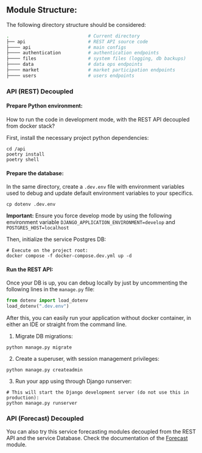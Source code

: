 
## Module Structure:

The following directory structure should be considered:

``` bash
.                             # Current directory
├── api                       # REST API source code
├──── api                     # main configs
├──── authentication          # authentication endpoints
├──── files                   # system files (logging, db backups)
├──── data                    # data ops endpoints
├──── market                  # market participation endpoints
├──── users                   # users endpoints
```

### API (REST) Decoupled

####  Prepare Python environment:
How to run the code in development mode, with the REST API decoupled from docker stack?

First, install the necessary project python dependencies:

```shell
cd /api
poetry install
poetry shell
```

#### Prepare the database:
In the same directory, create a `.dev.env` file with environment variables used to debug and update default environment variables to your specifics.

```shell
cp dotenv .dev.env
```

**Important:** Ensure you force develop mode by using the following environment variable `DJANGO_APPLICATION_ENVIRONMENT=develop` and `POSTGRES_HOST=localhost`

Then, initialize the service Postgres DB:

```shell
# Execute on the project root:
docker compose -f docker-compose.dev.yml up -d
```

#### Run the REST API:

Once your DB is up, you can debug locally by just by uncommenting the following lines in the `manage.py` file: 

```python api/manage.py
from dotenv import load_dotenv
load_dotenv(".dev.env")
```

After this, you can easily run your application without docker container, in either an IDE or straight from the command line.

1. Migrate DB migrations:

```shell
python manage.py migrate
```

2. Create a superuser, with session management privileges:

```shell
python manage.py createadmin
```

3. Run your app using through Django runserver:

```shell
# This will start the Django development server (do not use this in production):
python manage.py runserver
```

### API (Forecast) Decoupled

You can also try this service forecasting modules decoupled from the REST API and the service Database.
Check the documentation of the [Forecast](forecast/README.md) module.